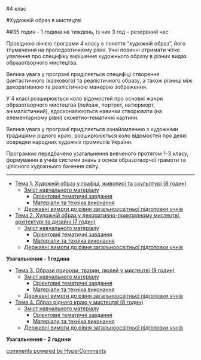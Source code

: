 <div id="hypercomments_widget" class="js-hypercomments-widget invisible"></div>

#4 клас 

#Художній образ в мистецтві

##35 годин - 1 година на тиждень, із них 3 год – резервний час

Провідною лінією програми 4 класу є поняття “художній образ”, його тлумачення на пропедевтичному рівні. Учні повинні отримати чітке уявлення про специфіку вирішення художнього образу в різних видах образотворчого мистецтва. 

Велика увага у програмі приділяється специфіці створення фантастичного (казкового) та реалістичного образу, а також  різниці між декоративною та реалістичною манерою зображення.

У 4 класі розширюється коло відомостей про основні жанри образотворчого мистецтва (пейзаж, портрет, натюрморт, анімалістичний), вдосконалюються навички створювати (на елементарному рівні) сюжетно-тематичні картини. 

Велика увага у програмі приділяється ознайомленню з художніми традиціями рідного краю, розширююється коло відомостей про деякі осередки народних художніх промислів України.

Програмою передбачено узагальнення вивченого протягом 1-3 класу, формування в учнів системи знань з основ образотворчої грамоти та цілісного  художнього бачення світу.
<hr>

*	[Тема 1.  Художній образ у графіці, живописі та скульптурі (8 годин)](khudozhniy_obraz_u_hrafitsi_zhyvopysi_ta_skulpturi.md)
	*	[Зміст навчального матеріалу](zmist_navchalnoho_materialu1.md)
		*	[Орієнтовні тематичні завдання](oriientovny_tematychni_zavdannya1.md)
		*	[Матеріали та техніка виконання](materialy_ta_tekhnika_vykonannya1.md)
	*	[Державні вимоги до рівня загальноосвітньої підготовки учнів](derzhavni_vymohy_do_rivnya_zahalnoosvitnoi_pidhotovky_uchnyv1.md)
*	[Тема 2.  Художній образ у декоративно-прикладному мистецтві, архітектурі та дизайні  (7 годин)](khudozhniy_obraz_u_dekoratyvno_prykladnomu_mystetstvy_arkhitektury_ta_dyzainy.md)
	*	[Зміст навчального матеріалу](zmist_navchalnoho_materialu2.md)
		*	[Орієнтовні тематичні завдання](oriientovny_tematychni_zavdannya2.md)
		*	[Матеріали та техніка виконання](materialy_ta_tekhnika_vykonannya2.md)
	*	[Державні вимоги до рівня загальноосвітньої підготовки учнів](derzhavni_vymohy_do_rivnya_zahalnoosvitnoi_pidhotovky_uchnyv2.md)

**Узагальнення - 1 година**

*	[Тема 3.  Образи природи, тварин, людей у мистецтві (9 годин)](obrazy_pryrody_tvaryn_lyudey_u_mystetstvy.md)
	*	[Зміст навчального матеріалу](zmist_navchalnoho_materialu3.md)
		*	[Орієнтовні тематичні завдання](oriientovny_tematychni_zavdannya3.md)
		*	[Матеріали та техніка виконання](materialy_ta_tekhnika_vykonannya3.md)
	*	[Державні вимоги до рівня загальноосвітньої підготовки учнів](derzhavni_vymohy_do_rivnya_zahalnoosvitnoi_pidhotovky_uchnyv3.md)
*	[Тема 4.  Образ рідного краю у мистецтві (8 годин)](obraz_ridnoho_kraiu_u_mystetstvi.md)
	*	[Зміст навчального матеріалу](zmist_navchalnoho_materialu4.md)
		*	[Орієнтовні тематичні завдання](oriientovny_tematychni_zavdannya4.md)
		*	[Матеріали та техніка виконання](materialy_ta_tekhnika_vykonannya4.md)
	*	[Державні вимоги до рівня загальноосвітньої підготовки учнів](derzhavni_vymohy_do_rivnya_zahalnoosvitnoi_pidhotovky_uchnyv4.md)

**Узагальнення - 2 години**


<div class="js-hypercomments-container">
    <a href="http://hypercomments.com" class="hc-link" title="comments widget">comments powered by HyperComments</a>
</div>